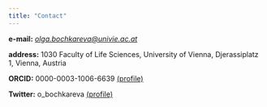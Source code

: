 ```yaml
---
title: "Contact"
---
```


**e-mail:** *olga.bochkareva@univie.ac.at*

**address:** 1030 Faculty of Life Sciences, University of Vienna, Djerassiplatz 1, Vienna, Austria

**ORCID:** 	0000-0003-1006-6639 [(profile)](https://orcid.org/0000-0003-1006-6639)

**Twitter:** 	o_bochkareva [(profile)](https://twitter.com/o_bochkareva)
